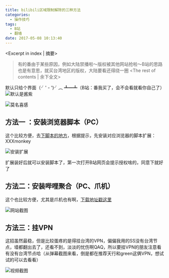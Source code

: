 ```yaml
---
title: bilibili区域限制解除的三种方法
categories:
  - 操作技巧
tags:
  - B站
  - 翻墙
date: 2017-05-08 10:13:40
---
```


<Excerpt in index | 摘要> 
> 有的番由于某些原因，例如大陆禁播啦～版权被其他网站抢啦～B站的思路也是有意思，就买台湾地区的版权，大陆要看还得绕一圈<!-- more -->
<The rest of contents | 余下全文>

默认只给个界面（╯' - ')╯︵ ┻━┻（B站：番我买了，会不会看就看你自己了）
![默认是酱紫](http://upload-images.jianshu.io/upload_images/2756183-512512e8ed6cebe4.png?imageMogr2/auto-orient/strip%7CimageView2/2/w/1240)


![莫名喜感](http://upload-images.jianshu.io/upload_images/2756183-0390d871337b2f56.png?imageMogr2/auto-orient/strip%7CimageView2/2/w/1240)

## 方法一 ：安装浏览器脚本（PC）
这个比较方便，去[下脚本的地方](https://greasyfork.org/zh-CN/scripts/25718-解除b站区域限制)，根据提示，先安装对应浏览器的脚本扩展：XXXmonkey

![安装扩展](http://upload-images.jianshu.io/upload_images/2756183-d92c1714faf95e07.png?imageMogr2/auto-orient/strip%7CimageView2/2/w/1240)

扩展装好后就可以安装脚本了，第一次打开B站网页会提示授权啥的，同意下就好了

## 方法二：安装哔哩聚合（PC、爪机）
这个也比较方便，尤其是爪机也有啊，[下载地址戳这里](https://www.bili.info)

![网站截图](http://upload-images.jianshu.io/upload_images/2756183-a5a25faf382c03a8.png?imageMogr2/auto-orient/strip%7CimageView2/2/w/1240)

## 方法三：挂VPN
这招虽然最稳，但是比较蛋疼的是得挂台湾的VPN，偏偏我用的SS没有台湾节点，墙都翻出去了，还看不到，淡淡的忧伤啊QAQ，所以要挂VPN的朋友注意看有没有台湾节点哈（从弹幕截图来看，倒是都在推荐天行和green这俩VPN，想试试的可以去看看）

![视频截图](http://upload-images.jianshu.io/upload_images/2756183-52538cb938130b81.png?imageMogr2/auto-orient/strip%7CimageView2/2/w/1240)




